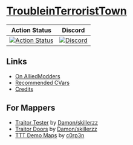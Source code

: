 # [TroubleinTerroristTown](http://csgottt.com/)


| Action Status | Discord |
|:-------------:|:-------:|
| [![Action Status](https://github.com/Bara/TroubleinTerroristTown/workflows/Compile%20with%20SourceMod/badge.svg)](https://github.com/Bara/TroubleinTerroristTown/actions) | [![Discord](https://img.shields.io/discord/388685157286019072.svg)](https://discord.gg/eCsqjcD) |

## Links
- [On AlliedModders](https://forums.alliedmods.net/showthread.php?t=273960)
- [Recommended CVars](https://github.com/Bara/TroubleinTerroristTown/blob/master/CVARS.txt)
- [Credits](https://github.com/Bara/TroubleinTerroristTown/blob/master/CREDITS.md)

## For Mappers
- [Traitor Tester](https://gamebanana.com/prefabs/7553) by [Damon/skillerzz](https://gamebanana.com/members/759591)
- [Traitor Doors](https://gamebanana.com/prefabs/7334) by [Damon/skillerzz](https://gamebanana.com/members/759591)
- [TTT Demo Maps](https://github.com/c0rp3n/ttt-demo-maps) by [c0rp3n](https://github.com/c0rp3n/)
